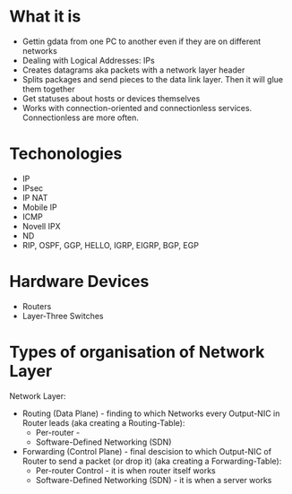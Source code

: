 #                  What it is

- Gettin gdata from one PC to another even if they are on different networks
- Dealing with Logical Addresses: IPs
- Creates datagrams aka packets with a network layer header
- Splits packages and send pieces to the data link layer. Then it will glue them together
- Get statuses about hosts or devices themselves
- Works with connection-oriented and connectionless services. Connectionless are more often.








#                  Techonologies

- IP
- IPsec
- IP NAT
- Mobile IP
- ICMP
- Novell IPX
- ND
- RIP, OSPF, GGP, HELLO, IGRP, EIGRP, BGP, EGP









#                  Hardware Devices

- Routers
- Layer-Three Switches









#                  Types of organisation of Network Layer

Network Layer:
- Routing (Data Plane) - finding to which Networks every Output-NIC in Router leads (aka creating a Routing-Table):
    - Per-router - 
    - Software-Defined Networking (SDN)
- Forwarding (Control Plane) - final descision to which Output-NIC of Router to send a packet (or drop it) (aka creating a Forwarding-Table):
    - Per-router Control - it is when router itself works
    - Software-Defined Networking (SDN) - it is when a server works